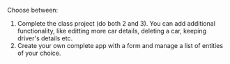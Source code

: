 Choose between:

1. Complete the class project (do both 2 and 3). You can add additional functionality, like editting more car details, deleting a car, keeping driver's details etc.
2. Create your own complete app with a form and manage a list of entities of your choice.
